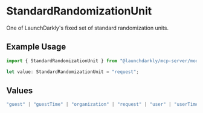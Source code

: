 # StandardRandomizationUnit

One of LaunchDarkly's fixed set of standard randomization units.

## Example Usage

```typescript
import { StandardRandomizationUnit } from "@launchdarkly/mcp-server/models/components";

let value: StandardRandomizationUnit = "request";
```

## Values

```typescript
"guest" | "guestTime" | "organization" | "request" | "user" | "userTime"
```